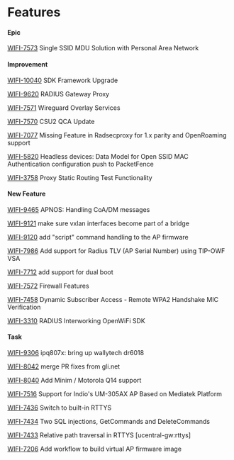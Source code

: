 # Features

#### Epic

[WIFI-7573](https://telecominfraproject.atlassian.net/browse/WIFI-7573) Single SSID MDU Solution with Personal Area Network

#### Improvement

[WIFI-10040](https://telecominfraproject.atlassian.net/browse/WIFI-10040) SDK Framework Upgrade

[WIFI-9620](https://telecominfraproject.atlassian.net/browse/WIFI-9620) RADIUS Gateway Proxy

[WIFI-7571](https://telecominfraproject.atlassian.net/browse/WIFI-7571) Wireguard Overlay Services

[WIFI-7570](https://telecominfraproject.atlassian.net/browse/WIFI-7570) CSU2 QCA Update

[WIFI-7077](https://telecominfraproject.atlassian.net/browse/WIFI-7077) Missing Feature in Radsecproxy for 1.x parity and OpenRoaming support

[WIFI-5820](https://telecominfraproject.atlassian.net/browse/WIFI-5820) Headless devices: Data Model for Open SSID MAC Authentication configuration push to PacketFence

[WIFI-3758](https://telecominfraproject.atlassian.net/browse/WIFI-3758) Proxy Static Routing Test Functionality

#### New Feature

[WIFI-9465](https://telecominfraproject.atlassian.net/browse/WIFI-9465) APNOS: Handling CoA/DM messages

[WIFI-9121](https://telecominfraproject.atlassian.net/browse/WIFI-9121) make sure vxlan interfaces become part of a bridge

[WIFI-9120](https://telecominfraproject.atlassian.net/browse/WIFI-9120) add "script" command handling to the AP firmware

[WIFI-7986](https://telecominfraproject.atlassian.net/browse/WIFI-7986) Add support for Radius TLV (AP Serial Number) using TIP-OWF VSA

[WIFI-7712](https://telecominfraproject.atlassian.net/browse/WIFI-7712) add support for dual boot

[WIFI-7572](https://telecominfraproject.atlassian.net/browse/WIFI-7572) Firewall Features

[WIFI-7458](https://telecominfraproject.atlassian.net/browse/WIFI-7458) Dynamic Subscriber Access - Remote WPA2 Handshake MIC Verification

[WIFI-3310](https://telecominfraproject.atlassian.net/browse/WIFI-3310) RADIUS Interworking OpenWiFi SDK

#### Task

[WIFI-9306](https://telecominfraproject.atlassian.net/browse/WIFI-9306) ipq807x: bring up wallytech dr6018

[WIFI-8042](https://telecominfraproject.atlassian.net/browse/WIFI-8042) merge PR fixes from gli.net

[WIFI-8040](https://telecominfraproject.atlassian.net/browse/WIFI-8040) Add Minim / Motorola Q14 support

[WIFI-7516](https://telecominfraproject.atlassian.net/browse/WIFI-7516) Support for Indio's UM-305AX AP Based on Mediatek Platform

[WIFI-7436](https://telecominfraproject.atlassian.net/browse/WIFI-7436) Switch to built-in RTTYS

[WIFI-7434](https://telecominfraproject.atlassian.net/browse/WIFI-7434) Two SQL injections, GetCommands and DeleteCommands

[WIFI-7433](https://telecominfraproject.atlassian.net/browse/WIFI-7433) Relative path traversal in RTTYS \[ucentral-gw:rttys]

[WIFI-7206](https://telecominfraproject.atlassian.net/browse/WIFI-7206) Add workflow to build virtual AP firmware image
